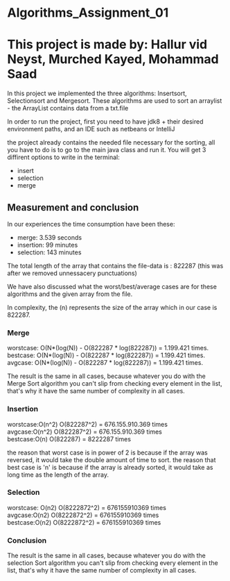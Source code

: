 # Algorithms_Assignment_01

<h1>This project is made by: Hallur vid Neyst, Murched Kayed, Mohammad Saad</h1>
<p>In this project we implemented the three algorithms: Insertsort, Selectionsort and Mergesort. These algorithms are used to sort an arraylist<String> - the ArrayList contains data from a txt.file</p>
<p>In order to run the project, first you need to have jdk8 + their desired environment paths,
	and an IDE such as netbeans or IntelliJ</p>
	
<p>the project already contains the needed file necessary for the sorting, all you have to do is
to go to the main java class and run it. You will get 3 diffirent options to write in the terminal: </p>
	<ul>
		<li>
		insert
		</li>
		<li>
		selection
		</li>
		<li>
		merge
		</li>
</ul>

<h2>Measurement and conclusion</h2>

<p>In our experiences the time consumption have been these:</p>
<ul>
	<li>merge: 3.539 seconds</li>
	<li>insertion: 99 minutes</li>
	<li>selection: 143 minutes</li>
</ul>

<p>The total length of the array that contains the file-data is : 822287 (this was after we removed unnessacery punctuations)</p>
<p> We have also discussed what the worst/best/average cases are for these algorithms and the given array from the file.</p>
<p>In complexity, the (n) represents the size of the array which in our case is 822287.</p>

<h3>Merge</h3>
worstcase: O(N*(log(N)) - O(822287 * log(822287)) = 1.199.421 times.<br/>
bestcase: O(N*(log(N)) - O(822287 * log(822287)) = 1.199.421 times.<br/>
avgcase: O(N*(log(N)) - O(822287 * log(822287)) = 1.199.421 times.<br/>

<p>The result is the same in all cases, because  whatever you do with the Merge Sort algorithm you can't slip from checking every element in the list, that's why it have the same number of complexity in all cases.</p>
	
<h3>Insertion</h3>
worstcase:O(n^2) O(822287^2) = 676.155.910.369 times<br/>
avgcase:O(n^2) O(822287^2) = 676.155.910.369 times<br/>
bestcase:O(n) O(822287) = 8222287 times<br/>

the reason that worst case is in power of 2 is because if the array was reversed, it would take the double amount of time to sort.
the reason that best case is 'n' is because if the array is already sorted, it would take as long time as the length of the array. 

<h3>Selection</h3>

worstcase: O(n2) O(8222872^2) = 676155910369 times<br/>
avgcase:O(n2) O(8222872^2) = 676155910369 times<br/>
bestcase:O(n2) O(8222872^2) = 676155910369 times<br/>

<h3>Conclusion</h3>

The result is the same in all cases, because  whatever you do with the selection Sort algorithm you can't slip from checking every element in the list, that's why it have the same number of complexity in all cases.
